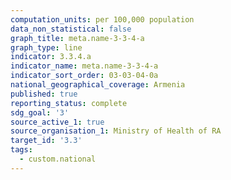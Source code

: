 ```yaml
---
computation_units: per 100,000 population
data_non_statistical: false
graph_title: meta.name-3-3-4-a
graph_type: line
indicator: 3.3.4.a
indicator_name: meta.name-3-3-4-a
indicator_sort_order: 03-03-04-0a
national_geographical_coverage: Armenia
published: true
reporting_status: complete
sdg_goal: '3'
source_active_1: true
source_organisation_1: Ministry of Health of RA
target_id: '3.3'
tags:
  - custom.national
---
```

